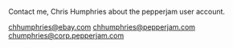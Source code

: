 Contact me, Chris Humphries about the pepperjam user account.

chhumphries@ebay.com
chhumphries@pepperjam.com
chumphries@corp.pepperjam.com

